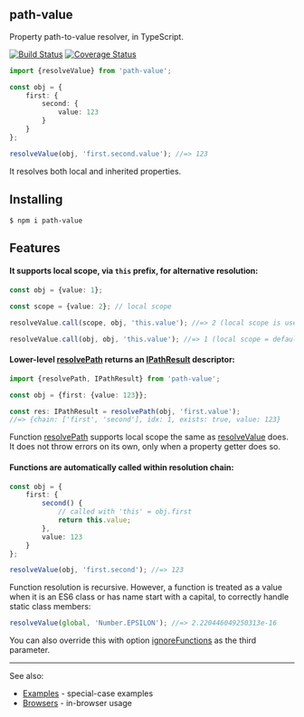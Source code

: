 path-value
----------

Property path-to-value resolver, in TypeScript.

[![Build Status](https://travis-ci.org/vitaly-t/path-value.svg?branch=main)](https://travis-ci.org/vitaly-t/path-value)
[![Coverage Status](https://coveralls.io/repos/github/vitaly-t/path-value/badge.svg?branch=main)](https://coveralls.io/github/vitaly-t/path-value?branch=main)

```ts
import {resolveValue} from 'path-value';

const obj = {
    first: {
        second: {
            value: 123
        }
    }
};

resolveValue(obj, 'first.second.value'); //=> 123
```

It resolves both local and inherited properties.

## Installing

```
$ npm i path-value
```

## Features

#### It supports local scope, via `this` prefix, for alternative resolution:

```ts
const obj = {value: 1};

const scope = {value: 2}; // local scope

resolveValue.call(scope, obj, 'this.value'); //=> 2 (local scope is used)

resolveValue.call(obj, obj, 'this.value'); //=> 1 (local scope = default scope)
```

#### Lower-level [resolvePath] returns an [IPathResult] descriptor:

```ts
import {resolvePath, IPathResult} from 'path-value';

const obj = {first: {value: 123}};

const res: IPathResult = resolvePath(obj, 'first.value');
//=> {chain: ['first', 'second'], idx: 1, exists: true, value: 123}
```

Function [resolvePath] supports local scope the same as [resolveValue] does. It does not throw errors on its own, only
when a property getter does so.

#### Functions are automatically called within resolution chain:

```ts
const obj = {
    first: {
        second() {
            // called with 'this' = obj.first
            return this.value;
        },
        value: 123
    }
};

resolveValue(obj, 'first.second'); //=> 123
```

Function resolution is recursive. However, a function is treated as a value when it is an ES6 class or has name start
with a capital, to correctly handle static class members:

```js
resolveValue(global, 'Number.EPSILON'); //=> 2.220446049250313e-16
```

You can also override this with option [ignoreFunctions] as the third parameter.

---

See also:

* [Examples](http://github.com/vitaly-t/path-value/wiki/Examples) - special-case examples
* [Browsers](http://github.com/vitaly-t/path-value/wiki/Browsers) - in-browser usage

[resolvePath]:https://github.com/vitaly-t/path-value/blob/main/src/resolve-path.ts#L14

[IPathResult]:https://github.com/vitaly-t/path-value/blob/main/src/types.ts#L44

[resolveValue]:https://github.com/vitaly-t/path-value/blob/main/src/resolve-value.ts#L14

[ignoreFunctions]:https://github.com/vitaly-t/path-value/blob/main/src/types.ts#L23

